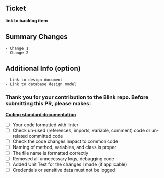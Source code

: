 ## Ticket
**link to backlog item** 
## Summary Changes 
	- Change 1
	- Change 2
## Additional Info (option)
	- Link to design document
	- Link to database design model

### Thank you for your contribution to the Blink repo. Before submitting this PR, please makes:
[**Coding standard documentation** ](https://oneline.atlassian.net/wiki/x/IgWocQ)
- [ ] Your code formatted with linter
- [ ] Check un-used (references, imports, variable, comment) code or un-related committed code 
- [ ] Check the code changes impact to common code
- [ ] Naming of method, variables, and class is proper
- [ ] The file name is formatted correctly
- [ ] Removed all unnecessary logs, debugging code
- [ ] Added Unit Test for the changes I made (if applicable)
- [ ] Credentials or sensitive data must not be logged
